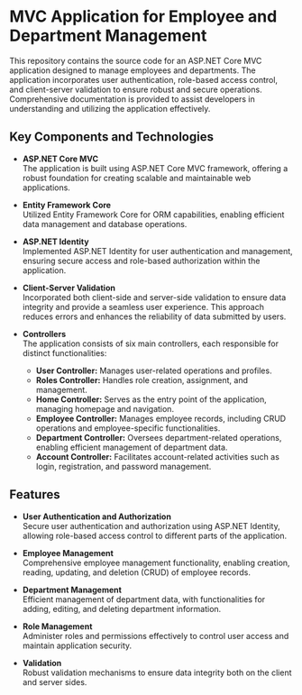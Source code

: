 # MVC Application for Employee and Department Management

This repository contains the source code for an ASP.NET Core MVC application designed to manage employees and departments. The application incorporates user authentication, role-based access control, and client-server validation to ensure robust and secure operations. Comprehensive documentation is provided to assist developers in understanding and utilizing the application effectively.

## Key Components and Technologies

- **ASP.NET Core MVC**  
  The application is built using ASP.NET Core MVC framework, offering a robust foundation for creating scalable and maintainable web applications.

- **Entity Framework Core**  
  Utilized Entity Framework Core for ORM capabilities, enabling efficient data management and database operations.

- **ASP.NET Identity**  
  Implemented ASP.NET Identity for user authentication and management, ensuring secure access and role-based authorization within the application.

- **Client-Server Validation**  
  Incorporated both client-side and server-side validation to ensure data integrity and provide a seamless user experience. This approach reduces errors and enhances the reliability of data submitted by users.

- **Controllers**  
  The application consists of six main controllers, each responsible for distinct functionalities:
  - **User Controller:** Manages user-related operations and profiles.
  - **Roles Controller:** Handles role creation, assignment, and management.
  - **Home Controller:** Serves as the entry point of the application, managing homepage and navigation.
  - **Employee Controller:** Manages employee records, including CRUD operations and employee-specific functionalities.
  - **Department Controller:** Oversees department-related operations, enabling efficient management of department data.
  - **Account Controller:** Facilitates account-related activities such as login, registration, and password management.

## Features

- **User Authentication and Authorization**  
  Secure user authentication and authorization using ASP.NET Identity, allowing role-based access control to different parts of the application.

- **Employee Management**  
  Comprehensive employee management functionality, enabling creation, reading, updating, and deletion (CRUD) of employee records.

- **Department Management**  
  Efficient management of department data, with functionalities for adding, editing, and deleting department information.

- **Role Management**  
  Administer roles and permissions effectively to control user access and maintain application security.

- **Validation**  
  Robust validation mechanisms to ensure data integrity both on the client and server sides.
